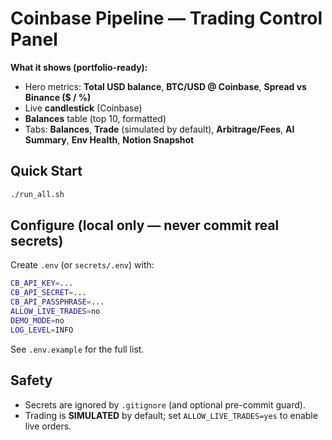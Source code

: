 # Coinbase Pipeline — Trading Control Panel

**What it shows (portfolio-ready):**
- Hero metrics: **Total USD balance**, **BTC/USD @ Coinbase**, **Spread vs Binance ($ / %)**  
- Live **candlestick** (Coinbase)  
- **Balances** table (top 10, formatted)  
- Tabs: **Balances**, **Trade** (simulated by default), **Arbitrage/Fees**, **AI Summary**, **Env Health**, **Notion Snapshot**

## Quick Start
```bash
./run_all.sh
```

## Configure (local only — never commit real secrets)
Create `.env` (or `secrets/.env`) with:
```bash
CB_API_KEY=...
CB_API_SECRET=...
CB_API_PASSPHRASE=...
ALLOW_LIVE_TRADES=no
DEMO_MODE=no
LOG_LEVEL=INFO
```
See `.env.example` for the full list.

## Safety
- Secrets are ignored by `.gitignore` (and optional pre-commit guard).
- Trading is **SIMULATED** by default; set `ALLOW_LIVE_TRADES=yes` to enable live orders.
